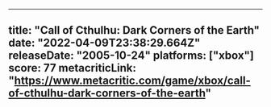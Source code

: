 
---
title: "Call of Cthulhu: Dark Corners of the Earth"
date: "2022-04-09T23:38:29.664Z"
releaseDate: "2005-10-24"
platforms: ["xbox"]
score: 77
metacriticLink: "https://www.metacritic.com/game/xbox/call-of-cthulhu-dark-corners-of-the-earth"
---
